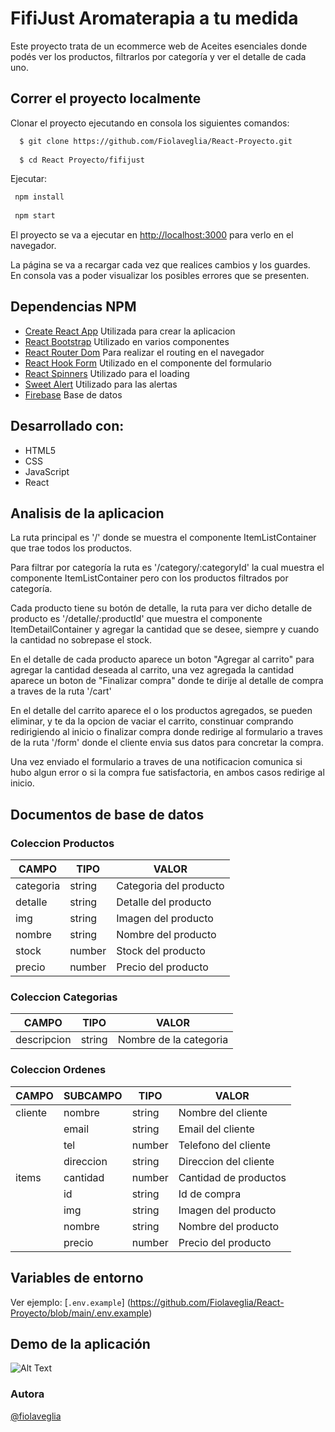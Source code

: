 # FifiJust Aromaterapia a tu medida

Este proyecto trata de un ecommerce web de Aceites esenciales donde podés ver los productos, filtrarlos por categoría y ver el detalle de cada uno. 

## Correr el proyecto localmente

Clonar el proyecto ejecutando en consola los siguientes comandos: 

```bash
  $ git clone https://github.com/Fiolaveglia/React-Proyecto.git 
  
  $ cd React Proyecto/fifijust
   ```

 Ejecutar: 

 ```bash 
  npm install
  
  npm start
```

El proyecto se va a ejecutar en [http://localhost:3000](http://localhost:3000) para verlo en el navegador.

La página se va a recargar cada vez que realices cambios y los guardes.\
En consola vas a poder visualizar los posibles errores que se presenten.

## Dependencias NPM

- [Create React App](https://create-react-app.dev/) Utilizada para crear la aplicacion
- [React Bootstrap](https://react-bootstrap.github.io/) Utilizado en varios componentes
- [React Router Dom](https://www.npmjs.com/package/react-router-dom) Para realizar el routing en el navegador
- [React Hook Form](https://react-hook-form.com/) Utilizado en el componente del formulario
- [React Spinners](https://www.npmjs.com/package/react-spinners) Utilizado para el loading
- [Sweet Alert](https://sweetalert.js.org/) Utilizado para las alertas
- [Firebase](https://firebase.google.com/) Base de datos

## Desarrollado con: 

- HTML5
- CSS
- JavaScript
- React

## Analisis de la aplicacion 

La ruta principal es '/' donde se muestra el componente ItemListContainer que trae todos los productos. 

Para filtrar por categoría la ruta es '/category/:categoryId' la cual muestra el componente ItemListContainer pero con los productos filtrados por categoría. 

Cada producto tiene su botón de detalle, la ruta para ver dicho detalle de producto es '/detalle/:productId' que muestra el componente ItemDetailContainer y agregar la cantidad que se desee, siempre y cuando la cantidad no sobrepase el stock. 

En el detalle de cada producto aparece un boton "Agregar al carrito" para agregar la cantidad deseada al carrito, una vez agregada la cantidad aparece un boton de "Finalizar compra" donde te dirije al detalle de compra a traves de la ruta '/cart' 

En el detalle del carrito aparece el o los productos agregados, se pueden eliminar, y te da la opcion de vaciar el carrito, constinuar comprando redirigiendo al inicio o finalizar compra donde redirige al formulario a traves de la ruta '/form' donde el cliente envia sus datos para concretar la compra. 

Una vez enviado el formulario a traves de una notificacion comunica si hubo algun error o si la compra fue satisfactoria, en ambos casos redirige al inicio. 

## Documentos de base de datos

### Coleccion Productos
 
| CAMPO | TIPO | VALOR |
| ------ | ------ |------ |
| categoria | string | Categoria del producto|
| detalle | string | Detalle del producto |
| img | string | Imagen del producto |
| nombre | string | Nombre del producto |
| stock | number | Stock del producto |
| precio | number | Precio del producto |

### Coleccion Categorias
 
| CAMPO | TIPO | VALOR |
| ------ | ------ |------ |
| descripcion | string | Nombre de la categoria|

### Coleccion Ordenes
 
| CAMPO | SUBCAMPO | TIPO | VALOR |
| ------ | ------ |------ |------ |
| cliente | nombre | string | Nombre del cliente|
|  | email | string | Email del cliente|
|  | tel | number | Telefono del cliente|
|  | direccion | string | Direccion del cliente|
| items | cantidad | number | Cantidad de productos|
|  | id | string | Id de compra|
|  | img | string | Imagen del producto|
|  | nombre | string | Nombre del producto|
|  | precio | number | Precio del producto|



## Variables de entorno

Ver ejemplo: [`.env.example`] (https://github.com/Fiolaveglia/React-Proyecto/blob/main/.env.example) 

## Demo de la aplicación 

![Alt Text](./public/img/FifijustApp.gif)

### Autora 

[@fiolaveglia](https://github.com/Fiolaveglia)





